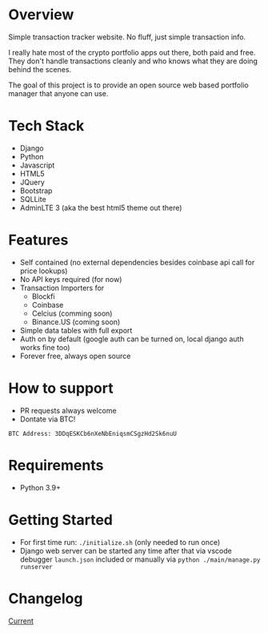 # Overview
Simple transaction tracker website.
No fluff, just simple transaction info.

I really hate most of the crypto portfolio apps out there, both paid and free.
They don't handle transactions cleanly and who knows what they are doing behind the scenes.

The goal of this project is to provide an open source web based portfolio manager that anyone can use.

# Tech Stack
- Django
- Python
- Javascript
- HTML5
- JQuery
- Bootstrap
- SQLLite
- AdminLTE 3 (aka the best html5 theme out there)

# Features
- Self contained (no external dependencies besides coinbase api call for price lookups)
- No API keys required (for now)
- Transaction Importers for
  - Blockfi
  - Coinbase
  - Celcius (comming soon)
  - Binance.US (coming soon)
- Simple data tables with full export
- Auth on by default (google auth can be turned on, local django auth works fine too)
- Forever free, always open source

# How to support
- PR requests always welcome
- Dontate via BTC!
```
BTC Address: 3DDqESKCb6nXeNbEniqsmCSgzHd2Sk6nuU
```

# Requirements
- Python 3.9+

# Getting Started
- For first time run: `./initialize.sh` (only needed to run once)
- Django web server can be started any time after that via vscode debugger `launch.json` included or manually via `python ./main/manage.py runserver`

# Changelog
[Current](CHANGELOG.md)